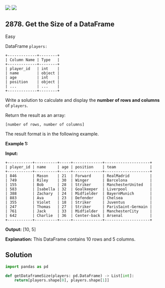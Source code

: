 [![](https://img.shields.io/github/stars/javadev/LeetCode-in-Kotlin?label=Stars&style=flat-square)](https://github.com/javadev/LeetCode-in-Kotlin)
[![](https://img.shields.io/github/forks/javadev/LeetCode-in-Kotlin?label=Fork%20me%20on%20GitHub%20&style=flat-square)](https://github.com/javadev/LeetCode-in-Kotlin/fork)

## 2878\. Get the Size of a DataFrame

Easy

DataFrame `players:` 

    +-------------+--------+ 
    | Column Name | Type   | 
    +-------------+--------+ 
    | player_id   | int    | 
    | name        | object | 
    | age         | int    | 
    | position    | object | 
    | ...         | ...    | 
    +-------------+--------+

Write a solution to calculate and display the **number of rows and columns** of `players`.

Return the result as an array:

`[number of rows, number of columns]`

The result format is in the following example.

**Example 1:**

**Input:** 

    +-----------+----------+-----+-------------+--------------------+ 
    | player_id | name     | age | position    | team               | 
    +-----------+----------+-----+-------------+--------------------+ 
    | 846       | Mason    | 21  | Forward     | RealMadrid         | 
    | 749       | Riley    | 30  | Winger      | Barcelona          | 
    | 155       | Bob      | 28  | Striker     | ManchesterUnited   | 
    | 583       | Isabella | 32  | Goalkeeper  | Liverpool          | 
    | 388       | Zachary  | 24  | Midfielder  | BayernMunich       | 
    | 883       | Ava      | 23  | Defender    | Chelsea            | 
    | 355       | Violet   | 18  | Striker     | Juventus           | 
    | 247       | Thomas   | 27  | Striker     | ParisSaint-Germain | 
    | 761       | Jack     | 33  | Midfielder  | ManchesterCity     | 
    | 642       | Charlie  | 36  | Center-back | Arsenal            | 
    +-----------+----------+-----+-------------+--------------------+

**Output:** [10, 5]

**Explanation:** This DataFrame contains 10 rows and 5 columns.

## Solution

```python
import pandas as pd

def getDataframeSize(players: pd.DataFrame) -> List[int]:
    return[players.shape[0], players.shape[1]]
```